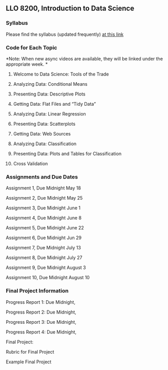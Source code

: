 ## LLO 8200, Introduction to Data Science

### Syllabus

Please find the syllabus (updated frequently) [at this link](https://raw.githack.com/wdoyle42/ll0_8200_summer_21/main/LLO-8200-Syllabus.html)

### Code for Each Topic 

*Note: When new async videos are available, they will be linked under the appropriate week. *

1. Welcome to Data Science: Tools of the Trade 

2. Analyzing Data: Conditional Means

3. Presenting Data: Descriptive Plots

4. Getting Data: Flat Files and “Tidy Data”

5. Analyzing Data: Linear Regression

6. Presenting Data: Scatterplots

7. Getting Data: Web Sources

8. Analyzing Data: Classification

9. Presenting Data: Plots and Tables for Classification

10. Cross Validation

### Assignments and Due Dates

Assignment 1, Due Midnight May 18

Assignment 2, Due Midnight May 25

Assignment 3, Due Midnight June 1

Assignment 4, Due Midnight June 8

Assignment 5, Due Midnight June 22

Assignment 6, Due Midnight Jun 29

Assignment 7, Due Midnight July 13

Assignment 8, Due Midnight July 27

Assignment 9, Due Midnight August 3

Assignment 10, Due Midnight August 10

### Final Project Information

Progress Report 1: Due Midnight, 

Progress Report 2: Due Midnight, 

Progress Report 3: Due Midnight, 

Progress Report 4: Due Midnight, 

Final Project: 

Rubric for Final Project

Example Final Project



